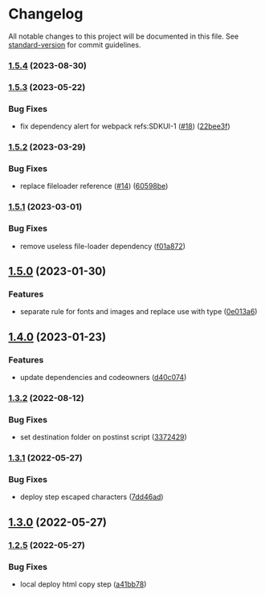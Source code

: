 # Changelog

All notable changes to this project will be documented in this file. See [standard-version](https://github.com/conventional-changelog/standard-version) for commit guidelines.

### [1.5.4](https://github.com/Zextras/carbonio-ui-sdk/compare/v1.5.3...v1.5.4) (2023-08-30)

### [1.5.3](https://github.com/Zextras/carbonio-ui-sdk/compare/v1.5.2...v1.5.3) (2023-05-22)


### Bug Fixes

* fix dependency alert for webpack refs:SDKUI-1 ([#18](https://github.com/Zextras/carbonio-ui-sdk/issues/18)) ([22bee3f](https://github.com/Zextras/carbonio-ui-sdk/commit/22bee3f3690759fd5e1b32a1d5c6af180ffe5920))

### [1.5.2](https://github.com/Zextras/carbonio-ui-sdk/compare/v1.5.1...v1.5.2) (2023-03-29)


### Bug Fixes

* replace fileloader reference ([#14](https://github.com/Zextras/carbonio-ui-sdk/issues/14)) ([60598be](https://github.com/Zextras/carbonio-ui-sdk/commit/60598be7e5c8cdc01c3fec2b14f1775f71ccaffa))

### [1.5.1](https://github.com/Zextras/carbonio-ui-sdk/compare/v1.5.0...v1.5.1) (2023-03-01)


### Bug Fixes

* remove useless file-loader dependency ([f01a872](https://github.com/Zextras/carbonio-ui-sdk/commit/f01a872cf6223f81af057a0d90751d56bd9cd32c))

## [1.5.0](https://github.com/Zextras/carbonio-ui-sdk/compare/v1.4.0...v1.5.0) (2023-01-30)


### Features

* separate rule for fonts and images and replace use with type ([0e013a6](https://github.com/Zextras/carbonio-ui-sdk/commit/0e013a655694930d20a1506cf97d0e9701b41887))

## [1.4.0](https://github.com/Zextras/carbonio-ui-sdk/compare/v1.3.2...v1.4.0) (2023-01-23)


### Features

* update dependencies and codeowners ([d40c074](https://github.com/Zextras/carbonio-ui-sdk/commit/d40c074022e70e8ccb3088f44c94a64410e0cbe6))

### [1.3.2](https://github.com/Zextras/carbonio-ui-sdk/compare/v1.3.1...v1.3.2) (2022-08-12)


### Bug Fixes

* set destination folder on postinst script ([3372429](https://github.com/Zextras/carbonio-ui-sdk/commit/3372429050653ad5635a45570467d2a86be377d0))

### [1.3.1](https://github.com/Zextras/carbonio-ui-sdk/compare/v1.3.0...v1.3.1) (2022-05-27)


### Bug Fixes

* deploy step escaped characters ([7dd46ad](https://github.com/Zextras/carbonio-ui-sdk/commit/7dd46adbcfcde2ff0826d9e202400271ea059cc8))

## [1.3.0](https://github.com/Zextras/carbonio-ui-sdk/compare/v1.2.5...v1.3.0) (2022-05-27)

### [1.2.5](https://github.com/Zextras/carbonio-ui-sdk/compare/v1.2.4...v1.2.5) (2022-05-27)


### Bug Fixes

* local deploy html copy step ([a41bb78](https://github.com/Zextras/carbonio-ui-sdk/commit/a41bb78285bba8cc5b624745035caddcaebcd802))
